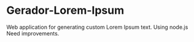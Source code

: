 # Gerador-Lorem-Ipsum


Web application for generating custom Lorem Ipsum text.
Using node.js
Need improvements.
